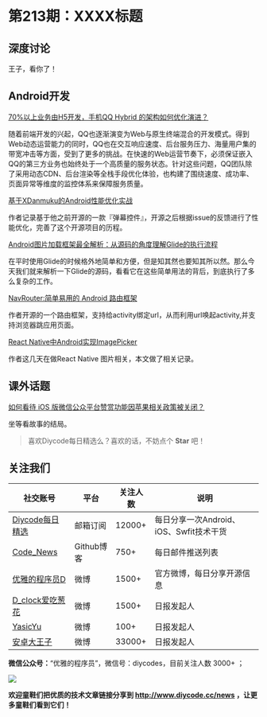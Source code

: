 # 第213期：XXXX标题

## 深度讨论

[]()

王子，看你了！

## Android开发

[70%以上业务由H5开发，手机QQ Hybrid 的架构如何优化演进？](https://www.diycode.cc/news/2343)

随着前端开发的兴起，QQ也逐渐演变为Web与原生终端混合的开发模式。得到Web动态运营能力的同时，QQ也在交互响应速度、后台服务压力、海量用户集的带宽冲击等方面，受到了更多的挑战。在快速的Web运营节奏下，必须保证嵌入QQ的第三方业务也始终处于一个高质量的服务状态。针对这些问题，QQ团队除了采用动态CDN、后台渲染等全栈手段优化体验，也构建了围绕速度、成功率、页面异常等维度的监控体系来保障服务质量。

[基于XDanmuku的Android性能优化实战](https://www.diycode.cc/news/2350)

作者记录基于他之前开源的一款『弹幕控件』，开源之后根据issue的反馈进行了性能优化，完善了这个开源项目的历程。

[Android图片加载框架最全解析：从源码的角度理解Glide的执行流程](https://www.diycode.cc/news/2349)

在平时使用Glide的时候格外地简单和方便，但是知其然也要知其所以然。那么今天我们就来解析一下Glide的源码，看看它在这些简单用法的背后，到底执行了多么复杂的工作。

[NavRouter:简单易用的 Android 路由框架](https://www.diycode.cc/topics/758)

作者开源的一个路由框架，支持给activity绑定url，从而利用url唤起activity,并支持浏览器跳应用页面。

[React Native中Android实现ImagePicker](https://www.diycode.cc/news/2351)

作者这几天在做React Native 图片相关，本文做了相关记录。

## 课外话题

[如何看待 iOS 版微信公众平台赞赏功能因苹果相关政策被关闭？](https://www.zhihu.com/question/58721652)

坐等看故事的结局。

> 喜欢Diycode每日精选么？喜欢的话，不妨点个 **Star** 吧！

## 关注我们

| 社交账号  |  平台  | 关注人数 | 说明 |
| -------- | -------- | -------- | -------- |
| [Diycode每日精选](http://list.qq.com/cgi-bin/qf_invite?id=d469993d2c888e971c0fbb2309c4d84256968386b126b967)|   邮箱订阅  | 12000+ | 每日分享一次Android、iOS、Swfit技术干货  |
| [Code_News](https://github.com/DiyCodes/code_news) |    Github博客  |750+ | 每日邮件推送列表  |
| [优雅的程序员D](http://weibo.com/u/5891258264) |   微博  | 1500+ | 官方微博，每日分享开源信息  |
| [D_clock爱吃葱花](http://weibo.com/u/2480694892)  |   微博  | 1500+ | 日报发起人  |
|[YasicYu](http://weibo.com/3917305697)  |   微博  | 100+ | 日报发起人  |
|[安卓大王子](http://weibo.com/apkbus/)   |   微博  | 33000+ | 日报发起人  |

**微信公众号：**“优雅的程序员”，微信号：diycodes，目前关注人数 3000+ ；

![](http://upload-images.jianshu.io/upload_images/1846413-b42abfa70f909099.jpg?imageMogr2/auto-orient/strip%7CimageView2/2/w/1240)

**欢迎童鞋们把优质的技术文章链接分享到 http://www.diycode.cc/news ，让更多童鞋们看到它们！**